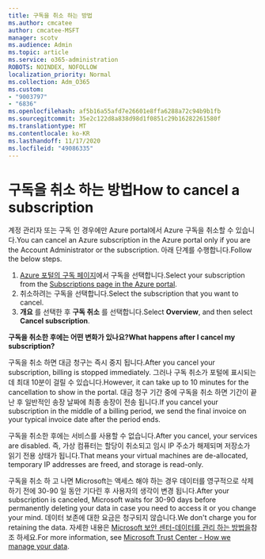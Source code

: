 ```yaml
---
title: 구독을 취소 하는 방법
ms.author: cmcatee
author: cmcatee-MSFT
manager: scotv
ms.audience: Admin
ms.topic: article
ms.service: o365-administration
ROBOTS: NOINDEX, NOFOLLOW
localization_priority: Normal
ms.collection: Adm_O365
ms.custom:
- "9003797"
- "6836"
ms.openlocfilehash: af5b16a55afd7e26601e8ffa6288a72c94b9b1fb
ms.sourcegitcommit: 35e2c122d8a838d98d1f0851c29b16282261580f
ms.translationtype: MT
ms.contentlocale: ko-KR
ms.lasthandoff: 11/17/2020
ms.locfileid: "49086335"
---
```

# <a name="how-to-cancel-a-subscription"></a><span data-ttu-id="ca8f3-102">구독을 취소 하는 방법</span><span class="sxs-lookup"><span data-stu-id="ca8f3-102">How to cancel a subscription</span></span>

<span data-ttu-id="ca8f3-103">계정 관리자 또는 구독 인 경우에만 Azure portal에서 Azure 구독을 취소할 수 있습니다.</span><span class="sxs-lookup"><span data-stu-id="ca8f3-103">You can cancel an Azure subscription in the Azure portal only if you are the Account Administrator or the subscription.</span></span> <span data-ttu-id="ca8f3-104">아래 단계를 수행합니다.</span><span class="sxs-lookup"><span data-stu-id="ca8f3-104">Follow the below steps.</span></span>

1. <span data-ttu-id="ca8f3-105">[Azure 포털의 구독 페이지](https://ms.portal.azure.com/#blade/Microsoft_Azure_Billing/SubscriptionsBlade)에서 구독을 선택합니다.</span><span class="sxs-lookup"><span data-stu-id="ca8f3-105">Select your subscription from the [Subscriptions page in the Azure portal](https://ms.portal.azure.com/#blade/Microsoft_Azure_Billing/SubscriptionsBlade).</span></span>
2. <span data-ttu-id="ca8f3-106">취소하려는 구독을 선택합니다.</span><span class="sxs-lookup"><span data-stu-id="ca8f3-106">Select the subscription that you want to cancel.</span></span>
3. <span data-ttu-id="ca8f3-107">**개요** 를 선택한 후 **구독 취소** 를 선택합니다.</span><span class="sxs-lookup"><span data-stu-id="ca8f3-107">Select **Overview**, and then select **Cancel subscription**.</span></span>

<span data-ttu-id="ca8f3-108">**구독을 취소한 후에는 어떤 변화가 있나요?**</span><span class="sxs-lookup"><span data-stu-id="ca8f3-108">**What happens after I cancel my subscription?**</span></span>

<span data-ttu-id="ca8f3-109">구독을 취소 하면 대금 청구는 즉시 중지 됩니다.</span><span class="sxs-lookup"><span data-stu-id="ca8f3-109">After you cancel your subscription, billing is stopped immediately.</span></span> <span data-ttu-id="ca8f3-110">그러나 구독 취소가 포털에 표시되는 데 최대 10분이 걸릴 수 있습니다.</span><span class="sxs-lookup"><span data-stu-id="ca8f3-110">However, it can take up to 10 minutes for the cancellation to show in the portal.</span></span> <span data-ttu-id="ca8f3-111">대금 청구 기간 중에 구독을 취소 하면 기간이 끝난 후 일반적인 송장 날짜에 최종 송장이 전송 됩니다.</span><span class="sxs-lookup"><span data-stu-id="ca8f3-111">If you cancel your subscription in the middle of a billing period, we send the final invoice on your typical invoice date after the period ends.</span></span>

<span data-ttu-id="ca8f3-112">구독을 취소한 후에는 서비스를 사용할 수 없습니다.</span><span class="sxs-lookup"><span data-stu-id="ca8f3-112">After you cancel, your services are disabled.</span></span> <span data-ttu-id="ca8f3-113">즉, 가상 컴퓨터는 할당이 취소되고 임시 IP 주소가 해제되며 저장소가 읽기 전용 상태가 됩니다.</span><span class="sxs-lookup"><span data-stu-id="ca8f3-113">That means your virtual machines are de-allocated, temporary IP addresses are freed, and storage is read-only.</span></span>

<span data-ttu-id="ca8f3-114">구독을 취소 하 고 나면 Microsoft는 액세스 해야 하는 경우 데이터를 영구적으로 삭제 하기 전에 30-90 일 동안 기다린 후 사용자의 생각이 변경 됩니다.</span><span class="sxs-lookup"><span data-stu-id="ca8f3-114">After your subscription is canceled, Microsoft waits for 30-90 days before permanently deleting your data in case you need to access it or you change your mind.</span></span> <span data-ttu-id="ca8f3-115">데이터 보존에 대한 요금은 청구되지 않습니다.</span><span class="sxs-lookup"><span data-stu-id="ca8f3-115">We don't charge you for retaining the data.</span></span> <span data-ttu-id="ca8f3-116">자세한 내용은 [Microsoft 보안 센터-데이터를 관리 하는 방법을](https://www.microsoft.com/trust-center/privacy/data-management#leave)참조 하세요.</span><span class="sxs-lookup"><span data-stu-id="ca8f3-116">For more information, see [Microsoft Trust Center - How we manage your data](https://www.microsoft.com/trust-center/privacy/data-management#leave).</span></span>


